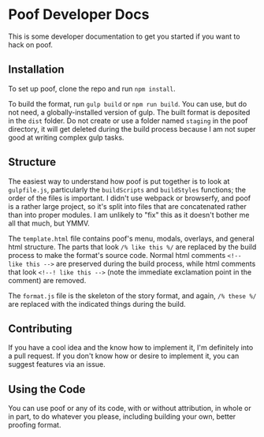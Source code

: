 # Poof Developer Docs

This is some developer documentation to get you started if you want to hack on poof.

## Installation

To set up poof, clone the repo and run `npm install`.

To build the format, run `gulp build` or `npm run build`. You can use, but do not need, a globally-installed version of gulp. The built format is deposited in the `dist` folder. Do not create or use a folder named `staging` in the poof directory, it will get deleted during the build process because I am not super good at writing complex gulp tasks.

## Structure

The easiest way to understand how poof is put together is to look at `gulpfile.js`, particularly the `buildScripts` and `buildStyles` functions; the order of the files is important. I didn't use webpack or browserfy, and poof is a rather large project, so it's split into files that are concatenated rather than into proper modules. I am unlikely to "fix" this as it doesn't bother me all that much, but YMMV.

The `template.html` file contains poof's menu, modals, overlays, and general html structure. The parts that look `/% like this %/` are replaced by the build process to make the format's source code.  Normal html comments `<!-- like this -->` are preserved during the build process, while html comments that look `<!--! like this -->` (note the immediate exclamation point in the comment) are removed.

The `format.js` file is the skeleton of the story format, and again, `/% these %/` are replaced with the indicated things during the build.

## Contributing

If you have a cool idea and the know how to implement it, I'm definitely into a pull request. If you don't know how or desire to implement it, you can suggest features via an issue.

## Using the Code

You can use poof or any of its code, with or without attribution, in whole or in part, to do whatever you please, including building your own, better proofing format.